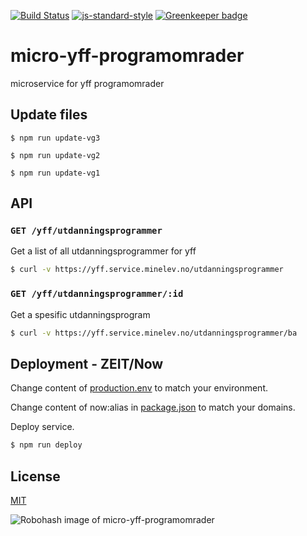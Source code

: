 [![Build Status](https://travis-ci.org/telemark/micro-yff-programomrader.svg?branch=master)](https://travis-ci.org/telemark/micro-yff-programomrader)
[![js-standard-style](https://img.shields.io/badge/code%20style-standard-brightgreen.svg?style=flat)](https://github.com/feross/standard)
[![Greenkeeper badge](https://badges.greenkeeper.io/telemark/micro-yff-programomrader.svg)](https://greenkeeper.io/)

# micro-yff-programomrader

microservice for yff programomrader

## Update files

```
$ npm run update-vg3
```

```
$ npm run update-vg2
```

```
$ npm run update-vg1
```

## API

### ```GET /yff/utdanningsprogrammer```

Get a list of all utdanningsprogrammer for yff

```bash
$ curl -v https://yff.service.minelev.no/utdanningsprogrammer
```

### ```GET /yff/utdanningsprogrammer/:id```

Get a spesific utdanningsprogram

```bash
$ curl -v https://yff.service.minelev.no/utdanningsprogrammer/ba
```

## Deployment - ZEIT/Now

Change content of [production.env](production.env) to match your environment.

Change content of now:alias in [package.json](package.json) to match your domains.

Deploy service.

```bash
$ npm run deploy
```

## License

[MIT](LICENSE)

![Robohash image of micro-yff-programomrader](https://robots.kebabstudios.party/micro-yff-programomrader.png "Robohash image of micro-yff-programomrader")
